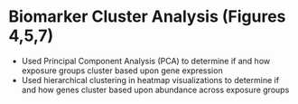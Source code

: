 # Biomarker Cluster Analysis (Figures 4,5,7)
- Used Principal Component Analysis (PCA) to determine if and how exposure groups cluster based upon gene expression
- Used hierarchical clustering in heatmap visualizations to determine if and how genes cluster based upon abundance across exposure groups
